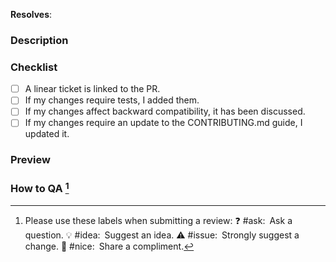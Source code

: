 <!-- Please use a Conventional Commit in your PR title -->
<!-- https://conventionalcommits.org -->
<!-- e.g. "feat: support new field type" -->

**Resolves**: <!-- GitHub or Linear issue (e.g. #123, DT-123) -->

### Description

<!-- Describe your changes in detail. -->
<!-- Why is this change required? -->
<!-- What problem does it solve? -->

### Checklist

<!-- Put an `x` in all the boxes that apply. -->
<!-- Don't hesitate to ask for help! -->

- [ ] A linear ticket is linked to the PR.
- [ ] If my changes require tests, I added them.
- [ ] If my changes affect backward compatibility, it has been discussed.
- [ ] If my changes require an update to the CONTRIBUTING.md guide, I updated it.

### Preview

<!-- If your changes are visual, screenshots or videos are welcome! -->

### How to QA [^1]

<!-- When relevant, describe how to QA your changes. -->

<!-- Your favorite emoji is welcome to close your PR! -->

<!-- A note for reviewers: -->

[^1]:
	Please use these labels when submitting a review:
	:question: #ask:&ensp;Ask a question.
	:bulb: #idea:&ensp;Suggest an idea.
	:warning: #issue:&ensp;Strongly suggest a change.
	:tada: #nice:&ensp;Share a compliment.
